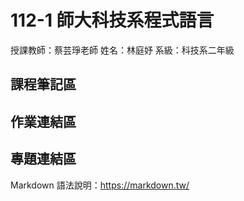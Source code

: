 # 112-1 師大科技系程式語言

授課教師：蔡芸琤老師
姓名：林庭妤
系級：科技系二年級

## 課程筆記區

## 作業連結區

## 專題連結區
Markdown 語法說明：https://markdown.tw/
